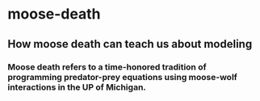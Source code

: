 # moose-death
## How moose death can teach us about modeling

### Moose death refers to a time-honored tradition of programming predator-prey equations using moose-wolf interactions in the UP of Michigan. 
